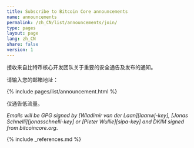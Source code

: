 ```yaml
---
title: Subscribe to Bitcoin Core announcements
name: announcements
permalink: /zh_CN/list/announcements/join/
type: pages
layout: page
lang: zh_CN
share: false
version: 1
---
```

接收来自比特币核心开发团队关于重要的安全通告及发布的通知。

请输入您的邮箱地址：

{% include pages/list/announcement.html %}
    
仅通告低流量。

_Emails will be GPG signed by [Wladimir van der Laan][laanwj-key], [Jonas Schnelli][jonasschnelli-key] or [Pieter Wullie][sipa-key] and DKIM signed from bitcoincore.org_.

{% include _references.md %}